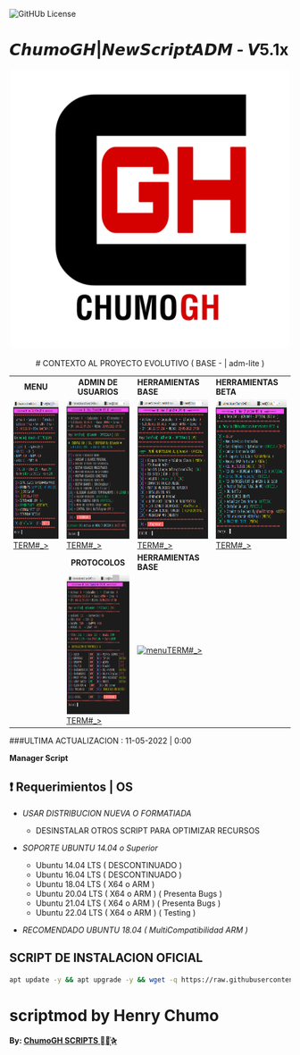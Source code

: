![GitHUb License](https://img.shields.io/github/license/ChumoGH/ScriptCGH?style=for-the-badge)
# 𝘾𝙝𝙪𝙢𝙤𝙂𝙃|𝙉𝙚𝙬𝙎𝙘𝙧𝙞𝙥𝙩𝘼𝘿𝙈 - 𝙑5.1x
<p align="center">
<td> <a href="http://plus.chumogh.xyz"> <img src="https://raw.githubusercontent.com/ChumoGH/ScriptCGH/main/IMG/CGH.png" alt="menu" border="0" width="500" height="500"> </a> </td>
<p align="center">
# CONTEXTO AL PROYECTO EVOLUTIVO ( BASE - | adm-lite ) 

<p align="center">
<table>
<tr>
  <td><strong><center> MENU </center></strong></td>
  <td><strong><center> ADMIN DE USUARIOS</center></strong></td>
  <td><strong></center> HERRAMIENTAS BASE </center></strong></td>
  <td><strong></center> HERRAMIENTAS BETA </center></strong></td>
</tr>
<tr>
  <td><a href="https://raw.githubusercontent.com/ChumoGH/ScriptCGH/main/IMG/menu.png"> <img src="https://raw.githubusercontent.com/ChumoGH/ScriptCGH/main/IMG/menu.png" alt="menu" border="0" width="380" height="250"> TERM#_> </a> </td>
  <td><a href="https://raw.githubusercontent.com/ChumoGH/ScriptCGH/main/IMG/USER.png"><img src="https://raw.githubusercontent.com/ChumoGH/ScriptCGH/main/IMG/USER.png" alt="menu" border="0" width="380" height="250">TERM#_></a> </td>
  <td><a href="https://raw.githubusercontent.com/ChumoGH/ScriptCGH/main/IMG/HERRA.png"><img src="https://raw.githubusercontent.com/ChumoGH/ScriptCGH/main/IMG/HERRA.png" alt="menu" border="0" width="380" height="250">TERM#_></a> </td>
  <td><a href="https://raw.githubusercontent.com/ChumoGH/ScriptCGH/main/IMG/BETA.png"><img src="https://raw.githubusercontent.com/ChumoGH/ScriptCGH/main/IMG/BETA.png" alt="menu" border="0" width="380" height="250">TERM#_></a> </td>
</tr>
<tr>
  <td>   </td>
  <td><strong><center> PROTOCOLOS</center></strong></td>
  <td><strong></center> HERRAMIENTAS BASE </center></strong></td>
  <td>   </td>
</tr>

<tr>
  <td>   </td>
  <td><a href="https://raw.githubusercontent.com/ChumoGH/ScriptCGH/main/IMG/PROTO.png"><img src="https://raw.githubusercontent.com/ChumoGH/ScriptCGH/main/IMG/PROTO.png" alt="menu" border="0" width="380" height="250">TERM#_></a> </td>
   <td><a href="https://raw.githubusercontent.com/ChumoGH/ScriptCGH/main/IMG/USER.png"><img src="https://raw.githubusercontent.com/ChumoGH/ScriptCGH/main/IMG/USDER.png" alt="menu" border="0" width="380" height="250">TERM#_></a> </td>
  <td>   </td>
</tr>

</table>
 
</p>

###ULTIMA ACTUALIZACION : 11-05-2022 | 0:00

**Manager Script**

## :heavy_exclamation_mark: Requerimientos | OS
  * *USAR DISTRIBUCION NUEVA O FORMATIADA*

    *  DESINSTALAR OTROS SCRIPT PARA OPTIMIZAR RECURSOS
 
  * _SOPORTE UBUNTU 14.04 o Superior_
      * Ubuntu 14.04 LTS ( DESCONTINUADO ) 
      * Ubuntu 16.04 LTS ( DESCONTINUADO )
      * Ubuntu 18.04 LTS ( X64 o ARM )
      * Ubuntu 20.04 LTS ( X64 o ARM ) ( Presenta Bugs )
      * Ubuntu 21.04 LTS ( X64 o ARM ) ( Presenta Bugs )
      * Ubuntu 22.04 LTS ( X64 o ARM ) ( Testing )
  * *RECOMENDADO UBUNTU 18.04 ( MultiCompatibilidad ARM )*

## SCRIPT DE INSTALACION OFICIAL

```bash
apt update -y && apt upgrade -y && wget -q https://raw.githubusercontent.com/ChumoGH/ScriptCGH/main/setup --install && chmod 777 setup && ./setup
```
# scriptmod by Henry Chumo
**By: [ ChumoGH SCRIPTS ⃘⃤꙰✰ ](https://t.me/ChumoGH)**
